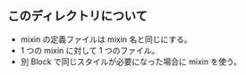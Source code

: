 ## このディレクトリについて

- mixin の定義ファイルは mixin 名と同じにする。
- 1 つの mixin に対して 1 つのファイル。
- 別 Block で同じスタイルが必要になった場合に mixin を使う。

